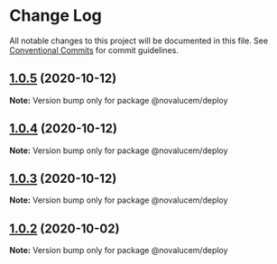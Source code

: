 # Change Log

All notable changes to this project will be documented in this file.
See [Conventional Commits](https://conventionalcommits.org) for commit guidelines.

## [1.0.5](https://github.com/lucemans/novalucem/compare/@novalucem/deploy@1.0.4...@novalucem/deploy@1.0.5) (2020-10-12)

**Note:** Version bump only for package @novalucem/deploy





## [1.0.4](https://github.com/lucemans/novalucem/compare/@novalucem/deploy@1.0.3...@novalucem/deploy@1.0.4) (2020-10-12)

**Note:** Version bump only for package @novalucem/deploy





## [1.0.3](https://github.com/lucemans/novalucem/compare/@novalucem/deploy@1.0.2...@novalucem/deploy@1.0.3) (2020-10-12)

**Note:** Version bump only for package @novalucem/deploy





## [1.0.2](https://github.com/lucemans/novalucem/compare/@novalucem/deploy@1.0.1...@novalucem/deploy@1.0.2) (2020-10-02)

**Note:** Version bump only for package @novalucem/deploy
